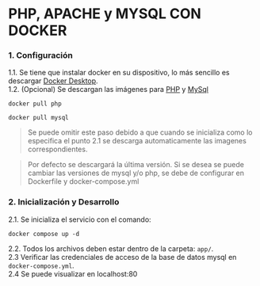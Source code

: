 # PHP, APACHE y MYSQL CON DOCKER

### 1. Configuración 
1.1. Se tiene que instalar docker en su dispositivo, lo más sencillo es descargar [Docker Desktop](https://www.docker.com/products/docker-desktop).  
1.2. (Opcional) Se descargan las imágenes para [PHP](https://hub.docker.com/_/php) y [MySql](https://hub.docker.com/_/mysql) 
```cli
docker pull php
```
```cli
docker pull mysql
```
> Se puede omitir este paso debido a que cuando se inicializa como lo especifica el punto 2.1 se descarga automaticamente las imagenes correspondientes.  
  
> Por defecto se descargará la última versión. Si se desea se puede cambiar las versiones de mysql y/o php, se debe de configurar en Dockerfile y docker-compose.yml

### 2. Inicialización y Desarrollo
2.1. Se inicializa el servicio con el comando:
```
docker compose up -d
```
2.2. Todos los archivos deben estar dentro de la carpeta: ```app/```.  
2.3 Verificar las credenciales de acceso de la base de datos mysql en ```docker-compose.yml```.  
2.4 Se puede visualizar en localhost:80